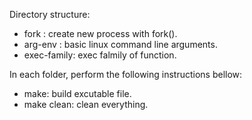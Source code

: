 Directory structure:

- fork    : create new process with fork().
- arg-env : basic linux command line arguments.
- exec-family: exec falmily of function.

In each folder, perform the following instructions bellow:

- make: build excutable file.
- make clean: clean everything.
